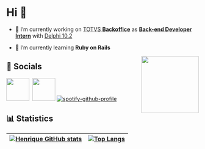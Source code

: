 # Hi 🤙

- 🔧 I’m currently working on [TOTVS **Backoffice**][link_totvs] as [**Back-end Developer Intern**][linkedin] with [Delphi 10.2][pascal_repo]

- 📔 I’m currently learning **Ruby on Rails**
<img align="right" height="150" src="https://i.ibb.co/PhDHQB5/Rodriguez-Typing-At-Desk.gif"/>

## 💬 Socials

[<img src= "https://upload.wikimedia.org/wikipedia/commons/4/44/Microsoft_logo.svg" width="60" />][ms_learn] ![]() [<img src="https://w1.codingame.com/work/wp-content/uploads/2020/12/gorails-logo.png" width="60"/>][go_rails] [![spotify-github-profile][spotify]](https://github.com/kittinan/spotify-github-profile)

## 📊 Statistics

| [![Henrique GitHub stats](https://github-readme-stats.vercel.app/api?username=henrique-souza&theme=ayu-mirage&show_icons=true&hide_title=true)][linkedin] | [![Top Langs](https://github-readme-stats.vercel.app/api/top-langs/?username=henrique-souza&theme=ayu-mirage&layout=compact&langs_count=6)][linkedin] |
| --- | --- |

[pascal_repo]: https://github.com/henrique-souza?tab=repositories&q=&type=&language=pascal&sort=
[linkedin]: https://www.linkedin.com/in/riquehen
[ms_learn]: https://docs.microsoft.com/users/henrique-souza-8745/achievements
[go_rails]: https://gorails.com/users/64010
[hacker_rank]: https://www.hackerrank.com/h_s_s_henrique
[link_totvs]: https://www.totvs.com/hospitalidade/produtos/?nowprocket=1
[email_link]: mailto:hsouza.dev@outlook.com.br
[profile_views]: https://komarev.com/ghpvc/?username=henrique-souza&color=lightgrey&style=flat-square
[spotify]: https://spotify-github-profile.vercel.app/api/view?uid=22aaqwnwsca3lv62n6lido44i&cover_image=true&theme=natemoo-re&show_offline=true&bar_color=000000&bar_color_cover=true
